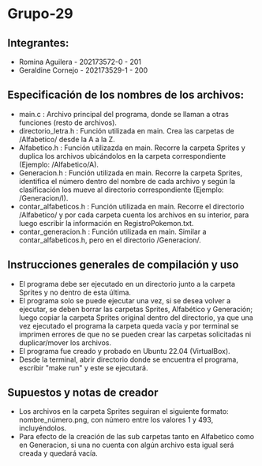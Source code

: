 # Grupo-29

## Integrantes:
* Romina Aguilera - 202173572-0 - 201
* Geraldine Cornejo - 202173529-1 - 200

## Especificación de los nombres de los archivos:
* main.c : Archivo principal del programa, donde se llaman a otras funciones (resto de archivos).
* directorio_letra.h : Función utilizada en main. Crea las carpetas de /Alfabetico/ desde la A a la Z.
* Alfabetico.h : Función utilizazda en main. Recorre la carpeta Sprites y duplica los archivos ubicándolos en la carpeta correspondiente (Ejemplo: /Alfabetico/A).
* Generacion.h : Función utilizada en main. Recorre la carpeta Sprites, identifica el número dentro del nombre de cada archivo y según la clasificación los mueve al directorio correspondiente (Ejemplo: /Generacion/I).
* contar_alfabeticos.h : Función utilizada en main. Recorre el directorio /Alfabetico/ y por cada carpeta cuenta los archivos en su interior, para luego escribir la información en RegistroPokemon.txt.
* contar_generacion.h : Función utilizada en main. Similar a contar_alfabeticos.h, pero en el directorio /Generacion/.

## Instrucciones generales de compilación y uso
* El programa debe ser ejecutado en un directorio junto a la carpeta Sprites y no dentro de esta última.
* El programa solo se puede ejecutar una vez, si se desea volver a ejecutar, se deben borrar las carpetas Sprites, Alfabético y Generación; luego copiar la carpeta Sprites original dentro del directorio, ya que una vez ejecutado el programa la carpeta queda vacía y por terminal se imprimen errores de que no se pueden crear las carpetas solicitadas ni duplicar/mover los archivos.
* El programa fue creado y probado en Ubuntu 22.04 (VirtualBox).
* Desde la terminal, abrir directorio donde se encuentra el programa, escribir "make run" y este se ejecutará.

## Supuestos y notas de creador
* Los archivos en la carpeta Sprites seguiran el siguiente formato: nombre_número.png, con número entre los valores 1 y 493, incluyéndolos.
* Para efecto de la creación de las sub carpetas tanto en Alfabetico como en Generacion, si una no cuenta con algún archivo esta igual será creada y quedará vacía.
